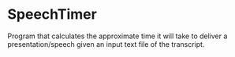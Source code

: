 # SpeechTimer
Program that calculates the approximate time it will take to deliver a presentation/speech given an input text file of the transcript.
